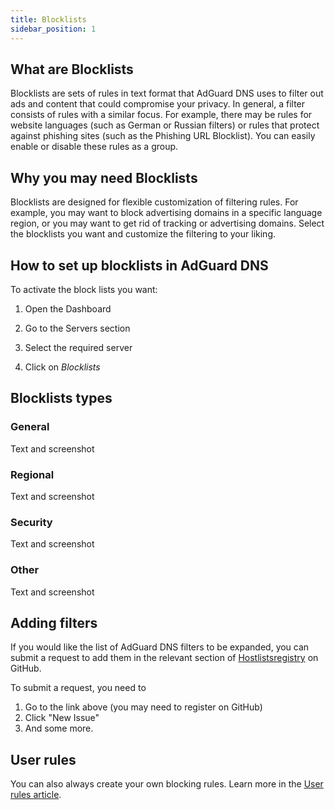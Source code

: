 ```yaml
---
title: Blocklists
sidebar_position: 1
---
```


## What are Blocklists

Blocklists are sets of rules in text format that AdGuard DNS uses to filter out ads and content that could compromise your privacy. In general, a filter consists of rules with a similar focus. For example, there may be rules for website languages (such as German or Russian filters) or rules that protect against phishing sites (such as the Phishing URL Blocklist). You can easily enable or disable these rules as a group.

## Why you may need Blocklists

Blocklists are designed for flexible customization of filtering rules. For example, you may want to block advertising domains in a specific language region, or you may want to get rid of tracking or advertising domains. Select the blocklists you want and customize the filtering to your liking.

## How to set up blocklists in AdGuard DNS

To activate the block lists you want:

1. Open the Dashboard

1. Go to the Servers section

1. Select the required server

1. Click on *Blocklists*

## Blocklists types

### General

Text and screenshot

### Regional

Text and screenshot

### Security

Text and screenshot

### Other

Text and screenshot

## Adding filters

If you would like the list of AdGuard DNS filters to be expanded, you can submit a request to add them in the relevant section of [Hostlistsregistry](https://github.com/AdguardTeam/HostlistsRegistry) on GitHub.

To submit a request, you need to

1. Go to the link above (you may need to register on GitHub)
1. Click "New Issue"
1. And some more.

## User rules

You can also always create your own blocking rules.
Learn more in the [User rules article](/private-dns/setting-up-filtering/user-rules.md).
